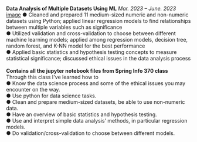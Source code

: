 **Data Analysis of Multiple Datasets Using ML**           *Mar. 2023 – June. 2023* <br>
[image](ds_image.jpg)
● Cleaned and prepared 11 medium-sized numeric and non-numeric datasets using Python; applied linear 
regression models to find relationships between multiple variables such as significance <br>
● Utilized validation and cross-validation to choose between different machine learning models; applied 
among regression models, decision tree, random forest, and K-NN model for the best performance <br>
● Applied basic statistics and hypothesis testing concepts to measure statistical significance; discussed 
ethical issues in the data analysis process
<br> <br>
**Contains all the jupyter notebook files from Spring Info 370 class** <br>
Through this class I've learned how to <br>
● Know the data science process and some of the ethical issues you may encounter on the way. <br>
● Use python for data science tasks. <br>
● Clean and prepare medium-sized datasets, be able to use non-numeric data. <br>
● Have an overview of basic statistics and hypothesis testing. <br>
● Use and interpret simple data analysis’ methods, in particular regression models. <br>
● Do validation/cross-validation to choose between different models. <br>
